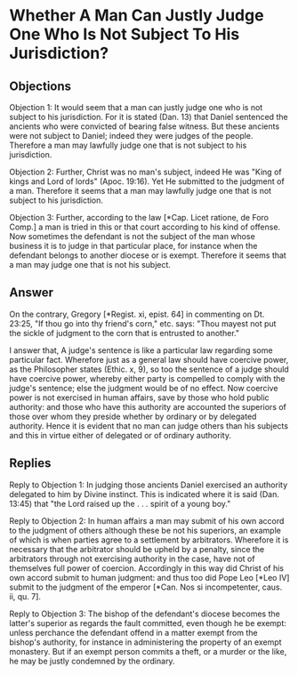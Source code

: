# Whether A Man Can Justly Judge One Who Is Not Subject To His Jurisdiction?

## Objections

Objection 1: It would seem that a man can justly judge one who is not subject to his jurisdiction. For it is stated (Dan. 13) that Daniel sentenced the ancients who were convicted of bearing false witness. But these ancients were not subject to Daniel; indeed they were judges of the people. Therefore a man may lawfully judge one that is not subject to his jurisdiction.

Objection 2: Further, Christ was no man's subject, indeed He was "King of kings and Lord of lords" (Apoc. 19:16). Yet He submitted to the judgment of a man. Therefore it seems that a man may lawfully judge one that is not subject to his jurisdiction.

Objection 3: Further, according to the law [*Cap. Licet ratione, de Foro Comp.] a man is tried in this or that court according to his kind of offense. Now sometimes the defendant is not the subject of the man whose business it is to judge in that particular place, for instance when the defendant belongs to another diocese or is exempt. Therefore it seems that a man may judge one that is not his subject.

## Answer

On the contrary, Gregory [*Regist. xi, epist. 64] in commenting on Dt. 23:25, "If thou go into thy friend's corn," etc. says: "Thou mayest not put the sickle of judgment to the corn that is entrusted to another."

I answer that, A judge's sentence is like a particular law regarding some particular fact. Wherefore just as a general law should have coercive power, as the Philosopher states (Ethic. x, 9), so too the sentence of a judge should have coercive power, whereby either party is compelled to comply with the judge's sentence; else the judgment would be of no effect. Now coercive power is not exercised in human affairs, save by those who hold public authority: and those who have this authority are accounted the superiors of those over whom they preside whether by ordinary or by delegated authority. Hence it is evident that no man can judge others than his subjects and this in virtue either of delegated or of ordinary authority.

## Replies

Reply to Objection 1: In judging those ancients Daniel exercised an authority delegated to him by Divine instinct. This is indicated where it is said (Dan. 13:45) that "the Lord raised up the . . . spirit of a young boy."

Reply to Objection 2: In human affairs a man may submit of his own accord to the judgment of others although these be not his superiors, an example of which is when parties agree to a settlement by arbitrators. Wherefore it is necessary that the arbitrator should be upheld by a penalty, since the arbitrators through not exercising authority in the case, have not of themselves full power of coercion. Accordingly in this way did Christ of his own accord submit to human judgment: and thus too did Pope Leo [*Leo IV] submit to the judgment of the emperor [*Can. Nos si incompetenter, caus. ii, qu. 7].

Reply to Objection 3: The bishop of the defendant's diocese becomes the latter's superior as regards the fault committed, even though he be exempt: unless perchance the defendant offend in a matter exempt from the bishop's authority, for instance in administering the property of an exempt monastery. But if an exempt person commits a theft, or a murder or the like, he may be justly condemned by the ordinary.